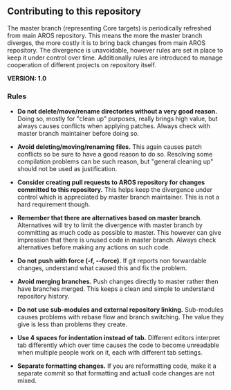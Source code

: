 ## Contributing to this repository

The master branch (representing Core targets) is periodically refreshed from main AROS repository. This means the more the master branch diverges, the more costly it is to bring back changes from main AROS repository. The divergence is unavoidable, however rules are set in place to keep it under control over time. Additionally rules are introduced to manage cooperation of different projects on repository itself.

**VERSION: 1.0**

### Rules

* **Do not delete/move/rename directories without a very good reason.** Doing so, mostly for "clean up" purposes, really brings high value, but always causes conflicts when applying patches. Always check with master branch maintainer before doing so.

* **Avoid deleting/moving/renaming files.** This again causes patch conflicts so be sure to have a good reason to do so. Resolving some compilation problems can be such reason, but "general cleaning up" should not be used as justification.

* **Consider creating pull requests to AROS repository for changes committed to this repository.** This helps keep the divergence under control which is appreciated by master branch maintainer. This is not a hard requirement though.

* **Remember that there are alternatives based on master branch**. Alternatives will try to limit the divergence with master branch by committing as much code as possible to master. This however can give impression that there is unused code in master branch. Always check alternatives before making any actions on such code.

* **Do not push with force (-f, --force).** If git reports non forwardable changes, understand what caused this and fix the problem.

* **Avoid merging branches.** Push changes directly to master rather then have branches merged. This keeps a clean and simple to understand repository history.

* **Do not use sub-modules and external repository linking.** Sub-modules causes problems with rebase flow and branch switching. The value they give is less than problems they create.

* **Use 4 spaces for indentation instead of tab.** Different editors interpret tab differently which over time causes the code to become unreadable when multiple people work on it, each with different tab settings.

* **Separate formatting changes.** If you are reformatting code, make it a separate commit so that formatting and actuall code changes are not mixed.

